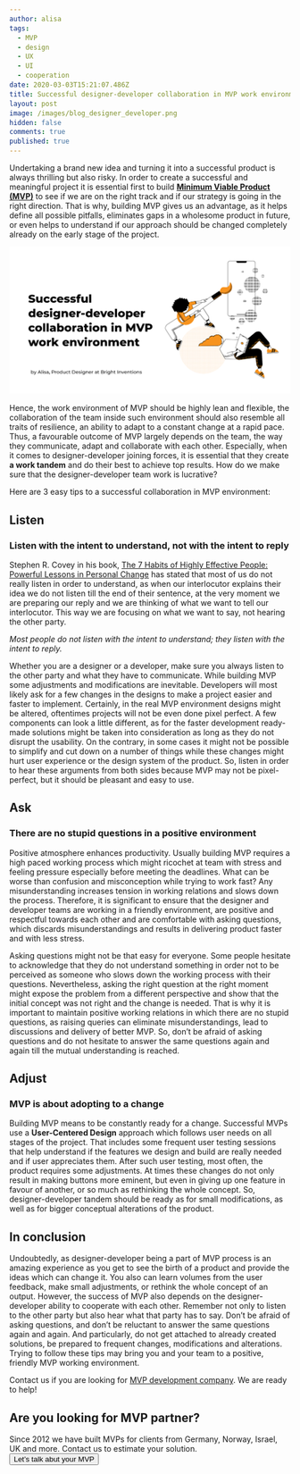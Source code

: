 ```yaml
---
author: alisa
tags:
  - MVP
  - design
  - UX
  - UI
  - cooperation
date: 2020-03-03T15:21:07.486Z
title: Successful designer-developer collaboration in MVP work environment
layout: post
image: /images/blog_designer_developer.png
hidden: false
comments: true
published: true
---
```

Undertaking a brand new idea and turning it into a successful product is always thrilling but also risky. In order to create a successful and meaningful project it is essential first to build **[Minimum Viable Product (MVP)](/our-areas/mvp-development)** to see if we are on the right track and if our strategy is going in the right direction. That is why, building MVP gives us an advantage, as it helps define all possible pitfalls, eliminates gaps in a wholesome product in future, or even helps to understand if our approach should be changed completely already on the early stage of the project. 

![](/images/alisa_desdevcollaboration-copy.png)

Hence, the work environment of MVP should be highly lean and flexible, the collaboration of the team inside such environment should also resemble all traits of resilience, an ability to adapt to a constant change at a rapid pace. Thus, a favourable outcome of MVP largely depends on the team, the way they communicate, adapt and collaborate with each other. Especially, when it comes to designer-developer joining forces, it is essential that they create **a work tandem** and do their best to achieve top results. How do we make sure that the designer-developer team work is lucrative? 

Here are 3 easy tips to a successful collaboration in MVP environment: 

## Listen

### Listen with the intent to understand, not with the intent to reply

Stephen R. Covey in his book, [The 7 Habits of Highly Effective People: Powerful Lessons in Personal Change](https://www.goodreads.com/work/quotes/6277-the-7-habits-of-highly-effective-people) has stated that most of us do not really listen in order to understand, as when our interlocutor explains their idea we do not listen till the end of their sentence, at the very moment we are preparing our reply and we are thinking of what we want to tell our interlocutor. This way we are focusing on what we want to say, not hearing the other party.

*Most people do not listen with the intent to understand; they listen with the intent to reply.*

Whether you are a designer or a developer, make sure you always listen to the other party and what they have to communicate. While building MVP some adjustments and modifications are inevitable. Developers will most likely ask for a few changes in the designs to make a project easier and faster to implement. Certainly, in the real MVP environment designs might be altered, oftentimes projects will not be even done pixel perfect. A few components can look a little different, as for the faster development ready-made solutions might be taken into consideration as long as they do not disrupt the usability. On the contrary, in some cases it might not be possible to simplify and cut down on a number of things while these changes might hurt user experience or the design system of the product. So, listen in order to hear these arguments from both sides because MVP may not be pixel-perfect, but it should be pleasant and easy to use. 

## Ask

### There are no stupid questions in a positive environment

Positive atmosphere enhances productivity. Usually building MVP requires a high paced working process which might ricochet at team with stress and feeling pressure especially before meeting the deadlines. What can be worse than confusion and misconception while trying to work fast? Any misunderstanding increases tension in working relations and slows down the process. Therefore, it is significant to ensure that the designer and developer teams are  working in a friendly environment, are positive and respectful towards each other and are comfortable with asking questions, which discards misunderstandings and results in delivering product faster and with less stress.

Asking questions might not be that easy for everyone. Some people hesitate to acknowledge that they do not understand something in order not to be perceived as someone who slows down the working process with their questions. Nevertheless, asking the right question at the right moment might expose the problem from a different perspective and show that the initial concept was not right and the change is needed. That is why it is important to maintain positive working relations in which there are no stupid questions, as raising queries can eliminate misunderstandings, lead to discussions and delivery of better MVP.  So, don’t be afraid of asking questions and do not hesitate to answer the same questions again and again till the mutual understanding is reached.

## Adjust

### MVP is about adopting to a change

Building MVP means to be constantly ready for a change. Successful MVPs use a **User-Centered Design** approach which follows user needs on all stages of the project. That includes some frequent user testing sessions that help understand if the features we design and build are really needed and if user appreciates them. After such user testing, most often, the product requires some adjustments. At times these changes do not only result in making buttons more eminent, but even in giving up one feature in favour of another, or so much as rethinking the whole concept. So, designer-developer tandem should be ready as for small modifications, as well as for bigger conceptual alterations of the product. 

## In conclusion

Undoubtedly, as designer-developer being a part of MVP process is an amazing experience as you get to see the birth of a product and provide the ideas which can change it. You also can learn volumes from the user feedback, make small adjustments, or rethink the whole concept of an output. However, the success of MVP also depends on the designer-developer ability to cooperate with each other. Remember not only to listen to the other party but also hear what that party has to say. Don’t be afraid of asking questions, and don’t be reluctant to answer the same questions again and again. And particularly, do not get attached to already created solutions, be prepared to frequent changes, modifications and alterations. Trying to follow these tips may bring you and your team to a positive, friendly MVP working environment.

Contact us if you are looking for [MVP development company](/our-areas/mvp-development). [](/our-areas/mvp-development)We are ready to help!

<div class='block-button'><h2>Are you looking for MVP partner?</h2><div>Since 2012 we have built MVPs for clients from Germany, Norway, Israel, UK and more. Contact us to estimate your solution.</div><a href="/start-project"><button>Let’s talk abut your MVP</button></a></div>